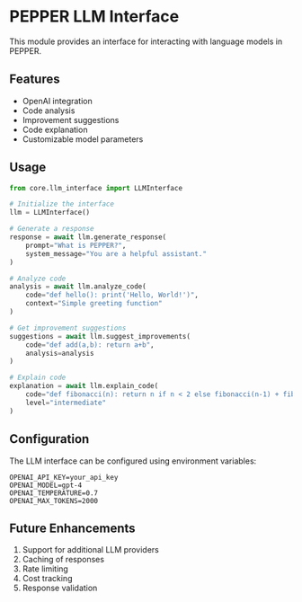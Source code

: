 # PEPPER LLM Interface

This module provides an interface for interacting with language models in PEPPER.

## Features

- OpenAI integration
- Code analysis
- Improvement suggestions
- Code explanation
- Customizable model parameters

## Usage

```python
from core.llm_interface import LLMInterface

# Initialize the interface
llm = LLMInterface()

# Generate a response
response = await llm.generate_response(
    prompt="What is PEPPER?",
    system_message="You are a helpful assistant."
)

# Analyze code
analysis = await llm.analyze_code(
    code="def hello(): print('Hello, World!')",
    context="Simple greeting function"
)

# Get improvement suggestions
suggestions = await llm.suggest_improvements(
    code="def add(a,b): return a+b",
    analysis=analysis
)

# Explain code
explanation = await llm.explain_code(
    code="def fibonacci(n): return n if n < 2 else fibonacci(n-1) + fibonacci(n-2)",
    level="intermediate"
)
```

## Configuration

The LLM interface can be configured using environment variables:

```env
OPENAI_API_KEY=your_api_key
OPENAI_MODEL=gpt-4
OPENAI_TEMPERATURE=0.7
OPENAI_MAX_TOKENS=2000
```

## Future Enhancements

1. Support for additional LLM providers
2. Caching of responses
3. Rate limiting
4. Cost tracking
5. Response validation 